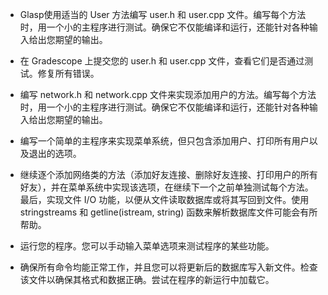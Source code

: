 - Glasp使用适当的 User 方法编写 user.h 和 user.cpp 文件。编写每个方法时，用一个小的主程序进行测试。确保它不仅能编译和运行，还能针对各种输入给出您期望的输出。

- 在 Gradescope 上提交您的 user.h 和 user.cpp 文件，查看它们是否通过测试。修复所有错误。

- 编写 network.h 和 network.cpp 文件来实现添加用户的方法。编写每个方法时，用一个小的主程序进行测试。确保它不仅能编译和运行，还能针对各种输入给出您期望的输出。

- 编写一个简单的主程序来实现菜单系统，但只包含添加用户、打印所有用户以及退出的选项。

- 继续逐个添加网络类的方法（添加好友连接、删除好友连接、打印用户的所有好友），并在菜单系统中实现该选项，在继续下一个之前单独测试每个方法。
最后，实现文件 I/O 功能，以便从文件读取数据库或将其写回到文件。使用stringstreams 和 getline(istream, string) 函数来解析数据库文件可能会有所帮助。

- 运行您的程序。您可以手动输入菜单选项来测试程序的某些功能。

- 确保所有命令均能正常工作，并且您可以将更新后的数据库写入新文件。检查该文件以确保其格式和数据正确。尝试在程序的新运行中加载它。 
